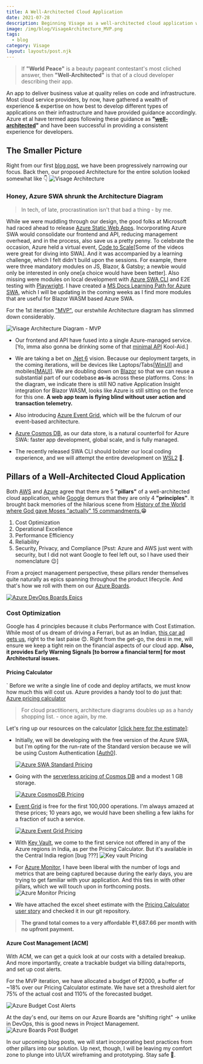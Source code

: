 ```yaml
---
title: A Well-Architected Cloud Application
date: 2021-07-28
description: Beginning Visage as a well-architected cloud application with cost optimization incl. budget & alerts 
image: /img/blog/VisageArchitecture_MVP.png
tags:
  - blog
category: Visage
layout: layouts/post.njk
---
```



> If **"World Peace"** is a beauty pageant contestant's most cliched answer, then **"Well-Architected"** is that of a cloud developer describing their app.

An app to deliver business value at quality relies on code and infrastructure. Most cloud service providers, by now, have gathered a wealth of experience & expertise on how best to develop different types of applications on their infrastructure and have provided guidance accordingly. Azure et al have termed apps following these guidance as **"[well-architected](https://docs.microsoft.com/en-us/azure/architecture/framework/?WT.mc_id=AZ-MVP-5003041)"** and have been successful in providing a consistent experience for developers.

## The Smaller Picture

Right from our first [blog post](./Strategic_Domain_Driven_Design#big-picture-event-storming), we have been progressively narrowing our focus. Back then, our proposed Architecture for the entire solution looked somewhat like 👇
![Visage Architecture](/img/blog/Visage_Architecture.png)

### Honey, Azure SWA shrunk the Architecture Diagram

> In tech, of late, procrastination isn't that bad a thing - by me.

While we were muddling through our design, the good folks at Microsoft had raced ahead to release [Azure Static Web Apps](https://azure.microsoft.com/en-in/services/app-service/static/?WT.mc_id=AZ-MVP-5003041). Incorporating Azure SWA would consolidate our frontend and API, reducing management overhead, and in the process, also save us a pretty penny. To celebrate the occasion, Azure held a virtual event, [Code to Scale](https://channel9.msdn.com/Events/Learn-TV/Static-Web-Apps-Code-to-Scale?WT.mc_id=AZ-MVP-5003041)[Some of the videos were great for diving into SWA]. And it was accompanied by a learning challenge, which I felt didn't build upon the sessions. For example, there were three mandatory modules on JS, Blazor, & Gatsby; a newbie would only be interested in only one[a choice would have been better]. Also missing were modules on local development with [Azure SWA CLI](https://techcommunity.microsoft.com/t5/apps-on-azure/introducing-the-azure-static-web-apps-cli/ba-p/2257581/?WT.mc_id=AZ-MVP-5003041) and E2E testing with [Playwright](https://docs.microsoft.com/en-us/microsoft-edge/playwright/?WT.mc_id=AZ-MVP-5003041). I have created a [MS Docs Learning Path for Azure SWA](https://docs.microsoft.com/en-us/users/augustinecorrea-4621/collections/6ew4a4m857q61g/?WT.mc_id=AZ-MVP-5003041), which I will be updating in the coming weeks as I find more modules that are useful for Blazor WASM based Azure SWA.

For the 1st iteration ["MVP"](https://dev.azure.com/augcor/Visage/_sprints/backlog/Visage%20Team/Visage/MVP), our erstwhile Architecture diagram has slimmed down considerably.

![Visage Architecture Diagram - MVP](/img/blog/VisageArchitectureMVP.png)

- Our frontend and API have fused into a single Azure-managed service. [Yo, imma also gonna be drinking some of that [minimal API](https://devblogs.microsoft.com/aspnet/asp-net-core-updates-in-net-6-preview-4/?WT.mc_id=AZ-MVP-5003041) Kool-Aid.]
  
- We are taking a bet on [.Net 6](https://dotnet.microsoft.com/?WT.mc_id=AZ-MVP-5003041) vision. Because our deployment targets, in the coming iterations, will be devices like Laptops/Tabs[[WinUI](https://docs.microsoft.com/en-us/windows/apps/winui/?WT.mc_id=AZ-MVP-5003041)] and mobiles[[MAUI](https://devblogs.microsoft.com/dotnet/introducing-net-multi-platform-app-ui/?WT.mc_id=AZ-MVP-5003041)]. We are doubling down on [Blazor](https://dotnet.microsoft.com/apps/aspnet/web-apps/blazor/?WT.mc_id=AZ-MVP-5003041) so that we can reuse a substantial part of our codebase **as-is** across these platforms. Cons: In the diagram, we indicate there is still NO native Application Insight integration for Blazor WASM, looks like Azure is still sitting on the fence for this one. **A web app team is flying blind without user action and transaction telemetry.**
  
- Also introducing [Azure Event Grid](https://docs.microsoft.com/en-us/azure/event-grid/overview/?WT.mc_id=AZ-MVP-5003041), which will be the fulcrum of our event-based architecture.
  
- [Azure Cosmos DB](https://azure.microsoft.com/en-in/services/cosmos-db/?WT.mc_id=AZ-MVP-5003041), as our data store, is a natural counterfoil for Azure SWA: faster app development, global scale, and is fully managed.

- The recently released SWA CLI should bolster our local coding experience, and we will attempt the entire development on [WSL2](https://docs.microsoft.com/en-us/windows/wsl/about/?WT.mc_id=AZ-MVP-5003041) 🤞.

## Pillars of a Well-Architected Cloud Application  

Both [AWS](https://aws.amazon.com/architecture/well-architected/?wa-lens-whitepapers.sort-by=item.additionalFields.sortDate&wa-lens-whitepapers.sort-order=desc) and [Azure](https://docs.microsoft.com/en-us/azure/architecture/framework/) agree that there are 5 **"pillars"** of a well-architected cloud application, while [Google](https://cloud.google.com/architecture/framework) demurs that they are only 4 **"principles"**. It brought back memories of the hilarious scene from [History of the World where God gave Moses "actually" 15 commandments.](https://www.youtube.com/watch?v=I48hr8HhDv0)😁

  1. Cost Optimization
  2. Operational Excellence
  3. Performance Efficiency
  4. Reliability
  5. Security, Privacy, and Compliance [Psst: Azure and AWS just went with security, but I did not want Google to feel left out, so I have used their nomenclature 😉]

From a project management perspective, these pillars render themselves quite naturally as epics spanning throughout the product lifecycle. And that's how we roll with them on our [Azure Boards](https://azure.microsoft.com/en-in/services/devops/boards/?WT.mc_id=AZ-MVP-5003041).

[![Azure DevOps Boards Epics](/img/blog/epics_pillars_devops.png)](https://dev.azure.com/augcor/Visage/_workitems/recentlyupdated/?WT.mc_id=AZ-MVP-5003041)

### Cost Optimization

Google has 4 principles because it clubs Performance with Cost Estimation. While most of us dream of driving a Ferrari, but as an Indian, [this car ad gets us](https://www.youtube.com/watch?v=akmpsx5F2-4), right to the last paise 😊. Right from the get-go, the desi in me, will ensure we keep a tight rein on the financial aspects of our cloud app. **Also, it provides Early Warning Signals [to borrow a financial term] for most Architectural issues.**

#### Pricing Calculator
`
Before we write a single line of code and deploy artifacts, we must know how much this will cost us. Azure provides a handy tool to do just that: [Azure pricing calculator](https://azure.microsoft.com/en-in/pricing/calculator/?WT.mc_id=AZ-MVP-5003041)

> For cloud practitioners, architecture diagrams doubles up as a handy shopping list. - once again, by me.

Let's ring up our resources on the calculator [[click here for the estimate](https://azure.com/e/bcea12c81ce748b190dc532a9055ff13)]:

- Initially, we will be developing with the free version of the Azure SWA, but I'm opting for the run-rate of the Standard version because we will be using Custom Authentication [[Auth0](https://auth0.com/)].

  [![Azure SWA Standard Pricing](/img/blog/AzureSWA_Pricing.png)](https://dev.azure.com/augcor/Visage/_workitems/edit/114/?workitem=124&WT.mc_id=AZ-MVP-5003041)

- Going with the [serverless pricing of Cosmos DB](https://docs.microsoft.com/en-us/azure/cosmos-db/serverless/?WT.mc_id=AZ-MVP-5003041) and a modest 1 GB storage.

  [![Azure CosmosDB Pricing](/img/blog/AzureCosmosDB_Pricing.png)](https://dev.azure.com/augcor/Visage/_workitems/edit/114/?workitem=124&WT.mc_id=AZ-MVP-5003041)

- [Event Grid](https://docs.microsoft.com/en-us/azure/event-grid/overview/?WT.mc_id=AZ-MVP-5003041) is free for the first 100,000 operations. I'm always amazed at these prices; 10 years ago, we would have been shelling a few lakhs for a fraction of such a service.
  
  [![Azure Event Grid Pricing](/img/blog/EventGrid_Pricing.png)](https://dev.azure.com/augcor/Visage/_boards/board/t/Visage%20Team/Stories/?workitem=126&WT.mc_id=AZ-MVP-5003041)

- With [Key Vault](https://azure.microsoft.com/en-in/services/key-vault/?WT.mc_id=AZ-MVP-5003041), we come to the first service not offered in any of the Azure regions in India, as per the Pricing Calculator. But it's available in the Central India region [bug ???]
  ![Key vault Pricing](/img/blog/KeyVault_Pricing.png)

- For [Azure Monitor](https://docs.microsoft.com/en-us/azure/azure-monitor/?WT.mc_id=AZ-MVP-5003041), I have been liberal with the number of logs and metrics that are being captured because during the early days, you are trying to get familiar with your application. And this ties in with other pillars, which we will touch upon in forthcoming posts.
  ![Azure Monitor Pricing](/img/blog/AzureMonitor_Pricing.png)

- We have attached the excel sheet estimate with the [Pricing Calculator user story](https://dev.azure.com/augcor/Visage/_boards/board/t/Visage%20Team/Stories/?workitem=123) and checked it in our git repository.
  
> **The grand total comes to a very affordable ₹1,687.66 per month with no upfront payment.**

#### Azure Cost Management [ACM]

With ACM, we can get a quick look at our costs with a detailed breakup. And more importantly, create a trackable budget via billing data/reports, and set up cost alerts.

For the MVP iteration, we have allocated a budget of ₹2000, a buffer of ~18% over our Pricing Calculator estimate. We have set a threshold alert for 75% of the actual cost and 110% of the forecasted budget.

![Azure Budget Cost Alerts](/img/blog/AzureBudget_Alerts.png)

At the day's end, our items on our Azure Boards are "shifting right" -> unlike in DevOps, this is good news in Project Management.
![Azure Boards Post Budget](/img/blog/AzureDevBoard_PostBudget.png)

In our upcoming blog posts, we will start incorporating best practices from other pillars into our solution. Up next, though, I will be leaving my comfort zone to plunge into UI/UX wireframing and prototyping. Stay safe 💪.
